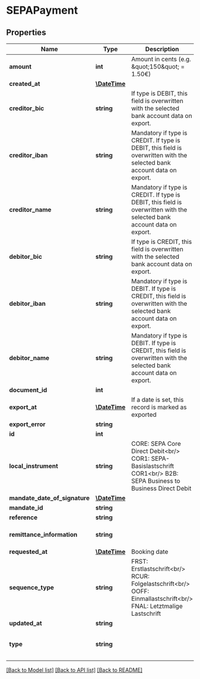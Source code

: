 # SEPAPayment

## Properties
Name | Type | Description | Notes
------------ | ------------- | ------------- | -------------
**amount** | **int** | Amount in cents (e.g. \&quot;150\&quot; &#x3D; 1.50€) | 
**created_at** | [**\DateTime**](\DateTime.md) |  | [optional] 
**creditor_bic** | **string** | If type is DEBIT, this field is overwritten with the selected bank account data on export. | [optional] [default to 'null']
**creditor_iban** | **string** | Mandatory if type is CREDIT. If type is DEBIT, this field is overwritten with the selected bank account data on export. | [optional] 
**creditor_name** | **string** | Mandatory if type is CREDIT. If type is DEBIT, this field is overwritten with the selected bank account data on export. | [optional] 
**debitor_bic** | **string** | If type is CREDIT, this field is overwritten with the selected bank account data on export. | [optional] [default to 'null']
**debitor_iban** | **string** | Mandatory if type is DEBIT. If type is CREDIT, this field is overwritten with the selected bank account data on export. | 
**debitor_name** | **string** | Mandatory if type is DEBIT. If type is CREDIT, this field is overwritten with the selected bank account data on export. | 
**document_id** | **int** |  | 
**export_at** | [**\DateTime**](\DateTime.md) | If a date is set, this record is marked as exported | [optional] 
**export_error** | **string** |  | [optional] 
**id** | **int** |  | [optional] 
**local_instrument** | **string** | CORE: SEPA Core Direct Debit&lt;br/&gt; COR1: SEPA-Basislastschrift COR1&lt;br/&gt; B2B: SEPA Business to Business Direct Debit | 
**mandate_date_of_signature** | [**\DateTime**](\DateTime.md) |  | 
**mandate_id** | **string** |  | 
**reference** | **string** |  | 
**remittance_information** | **string** |  | [optional] [default to 'null']
**requested_at** | [**\DateTime**](\DateTime.md) | Booking date | [optional] 
**sequence_type** | **string** | FRST: Erstlastschrift&lt;br/&gt; RCUR: Folgelastschrift&lt;br/&gt; OOFF: Einmallastschrift&lt;br/&gt; FNAL: Letztmalige Lastschrift | 
**updated_at** | **string** |  | [optional] 
**type** | **string** |  | [optional] [default to 'DEBIT']

[[Back to Model list]](../README.md#documentation-for-models) [[Back to API list]](../README.md#documentation-for-api-endpoints) [[Back to README]](../README.md)


